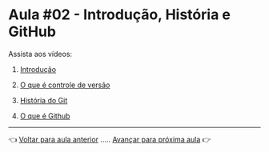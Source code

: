 # Aula #02 - Introdução, História e GitHub

Assista aos vídeos:

  1. [Introdução](https://www.youtube.com/watch?v=IBClN6VpJDw)
    
  1. [O que é controle de versão](https://www.youtube.com/watch?v=8YsQ8AeKGvk)
    
  1. [História do Git](https://www.youtube.com/watch?v=xwKW079x7BQ)
    
  1. [O que é Github](https://www.youtube.com/watch?v=V0qpi-PBrP4)
    
---

👈 [Voltar para aula anterior](../aula01/aula.md) ..... [Avançar para próxima aula](../aula03/aula.md) 👉